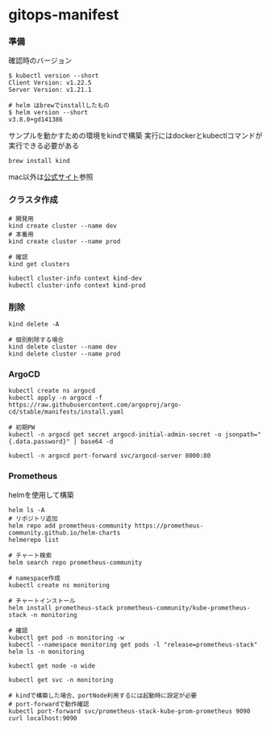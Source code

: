 # gitops-manifest

### 準備

確認時のバージョン

```
$ kubectl version --short
Client Version: v1.22.5
Server Version: v1.21.1

# helm はbrewでinstallしたもの
$ helm version --short
v3.8.0+gd141386
```

サンプルを動かすための環境をkindで構築
実行にはdockerとkubectlコマンドが実行できる必要がある

```
brew install kind
```
mac以外は[公式サイト](https://kind.sigs.k8s.io/)参照

### クラスタ作成

```
# 開発用
kind create cluster --name dev
# 本番用
kind create cluster --name prod

# 確認
kind get clusters

kubectl cluster-info context kind-dev
kubectl cluster-info context kind-prod
```

### 削除

```
kind delete -A

# 個別削除する場合
kind delete cluster --name dev
kind delete cluster --name prod
```

### ArgoCD

```
kubectl create ns argocd
kubectl apply -n argocd -f https://raw.githubusercontent.com/argoproj/argo-cd/stable/manifests/install.yaml

# 初期PW
kubectl -n argocd get secret argocd-initial-admin-secret -o jsonpath="{.data.password}" | base64 -d

kubectl -n argocd port-forward svc/argocd-server 8000:80
```

### Prometheus

helmを使用して構築
```
helm ls -A
# リポジトリ追加
helm repo add prometheus-community https://prometheus-community.github.io/helm-charts
helmerepo list

# チャート検索
helm search repo prometheus-community

# namespace作成
kubectl create ns monitoring

# チャートインストール
helm install prometheus-stack prometheus-community/kube-prometheus-stack -n monitoring

# 確認
kubectl get pod -n monitoring -w
kubectl --namespace monitoring get pods -l "release=prometheus-stack"
helm ls -n monitoring

kubectl get node -o wide

kubectl get svc -n monitoring

# kindで構築した場合、portNode利用するには起動時に設定が必要
# port-forwardで動作確認
kubectl port-forward svc/prometheus-stack-kube-prom-prometheus 9090
curl localhost:9090

```



